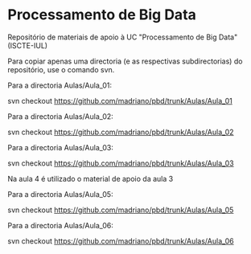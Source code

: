 # Processamento de Big Data
Repositório de materiais de apoio à UC "Processamento de Big Data" (ISCTE-IUL) 

Para copiar apenas uma directoria (e as respectivas subdirectorias) do repositório, use o comando svn. 


Para a directoria Aulas/Aula_01:

svn checkout https://github.com/madriano/pbd/trunk/Aulas/Aula_01

Para a directoria Aulas/Aula_02:

svn checkout https://github.com/madriano/pbd/trunk/Aulas/Aula_02

Para a directoria Aulas/Aula_03:

svn checkout https://github.com/madriano/pbd/trunk/Aulas/Aula_03

Na aula 4 é utilizado o material de apoio da aula 3

Para a directoria Aulas/Aula_05:

svn checkout https://github.com/madriano/pbd/trunk/Aulas/Aula_05

Para a directoria Aulas/Aula_06:

svn checkout https://github.com/madriano/pbd/trunk/Aulas/Aula_06

